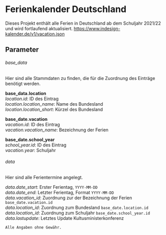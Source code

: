 # Ferienkalender Deutschland
Dieses Projekt enthält alle Ferien in Deutschland ab dem Schuljahr 2021/22 und wird fortlaufend aktualisiert.
https://www.indesign-kalender.de/v1/vacation.json

## Parameter

###### base_data
Hier sind alle Stammdaten zu finden, die für die Zuordnung des Einträge benötigt werden.

**base_data.location**<br>
*location.id*: ID des Eintrag <br>
*location.location_name*: Name des Bundesland <br>
*location.location_short*: Kürzel des Bundesland<br>

**base_date.vacation**<br>
*vacation.id*: ID des Eintrag<br>
*vacation.vacation_name*: Bezeichnung der Ferien<br>

**base_date.school_year**<br>
*school_year.id*: ID des Eintrag<br>
*vacation.year*: Schuljahr<br>

###### data
Hier sind alle Ferientermine angelegt.

*data.date_start*: Erster Ferientag, `YYYY-MM-DD`<br>
*data.date_end*: Letzter Ferientag, Format `YYYY-MM-DD` <br>
*data.vacation_id*: Zuordnung zur der Bezeichnung der Ferien `base_date.vacation.id`<br>
*data.location_id*: Zuordnung zum Bundesland `base_date.location.id`<br>
*data.location_id*: Zuordnung zum Schuljahr `base_date.school_year.id`<br>
*data.lastupdate*: Letztes Update Kultusministerkonferenz<br>

`Alle Angaben ohne Gewähr.`
